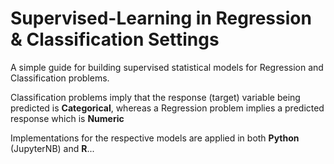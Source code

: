 # Supervised-Learning in Regression & Classification Settings
A simple guide for building supervised statistical models for Regression and Classification problems.

Classification problems imply that the response (target) variable being predicted is **Categorical**, whereas a Regression problem implies a predicted response which is **Numeric**

Implementations for the respective models are applied in both **Python** (JupyterNB) and **R**...

